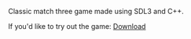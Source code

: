 Classic match three game made using SDL3 and C++.

If you'd like to try out the game: [Download](https://github.com/Moktaine/ThreeMatch_SDL3/releases)
